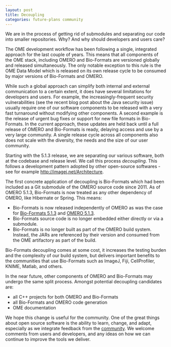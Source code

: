 ```yaml
---
layout: post
title: Decoupling
categories: future-plans community
---
```


We are in the process of getting rid of submodules and separating our code into
smaller repositories. Why? And why should developers and users care?

The OME development workflow has been following a single, integrated approach
for the last couple of years. This means that all components of the OME stack,
including OMERO and Bio-Formats are versioned globally and released
simultaneously. The only notable exception to this rule is the OME Data Model
which is released on its own release cycle to be consumed by major versions of
Bio-Formats and OMERO.

While such a global approach can simplify both internal and external
communication to a certain extent, it does have several limitations for
developers and users. For example, the increasingly-frequent  security
vulnerabilities (see the recent blog post about the Java security issue)
usually require one of our software components to be released with a very fast
turnaround without modifying other components. A second example is the release
of urgent bug fixes or support for new file formats in Bio-Formats. In the
current approach, these updates are held back until a full release of OMERO
and Bio-Formats is ready, delaying access and use by a very large community.
A single release cycle across all components also does not scale with the
diversity, the needs and the size of our user community.

Starting with the 5.1.3 release, we are separating our various software, both
at the codebase and release level. We call this process *decoupling*.  This
follows a development pattern adopted by other open-source softwares - see for
example http://imagej.net/Architecture.

The first concrete application of decoupling is Bio-Formats which had been
included as a Git submodule of the OMERO source code since 2011. As of OMERO
5.1.3, Bio-Formats is now treated as any other dependency of OMERO, like
Hibernate or Spring. This means:

- Bio-Formats is now released independently of OMERO as was the case for [Bio-Formats 5.1.3](https://www.openmicroscopy.org/community/viewtopic.php?f=11&t=7859) and [OMERO 5.1.3](https://www.openmicroscopy.org/community/viewtopic.php?f=11&t=7869).
- Bio-Formats source code is no longer embedded either directly or via a submodule.
- Bio-Formats is no longer built as part of the OMERO build system. Instead, the JARs are referenced by their version and consumed from the OME artifactory as part of the build.

Bio-Formats decoupling comes at some cost, it increases the testing burden
and the complexity of our build system, but delivers important benefits to the
communities that use Bio-Formats such as ImageJ, Fiji, CellProfiler, KNIME,
Matlab, and others.

In the near future, other components of OMERO and Bio-Formats may undergo the
same split process. Amongst potential decoupling candidates are:

- all C++ projects for both OMERO and Bio-Formats
- all Bio-Formats and OMERO code generation
- OME documentation

We hope this change is useful for the community. One of the great things about
open source software is the ability to learn, change, and adapt, especially as
we integrate feedback from the
[community](https://www.openmicroscopy.org/site/community/). We welcome
comments from users and developers, and any ideas on how we can continue to
improve the tools we deliver.

